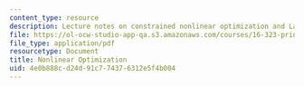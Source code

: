 ```yaml
---
content_type: resource
description: Lecture notes on constrained nonlinear optimization and Lagrange multipliers.
file: https://ol-ocw-studio-app-qa.s3.amazonaws.com/courses/16-323-principles-of-optimal-control-spring-2008/4e0b888cd24d91c774376312e5f4b004_lec2.pdf
file_type: application/pdf
resourcetype: Document
title: Nonlinear Optimization
uid: 4e0b888c-d24d-91c7-7437-6312e5f4b004
---
```

